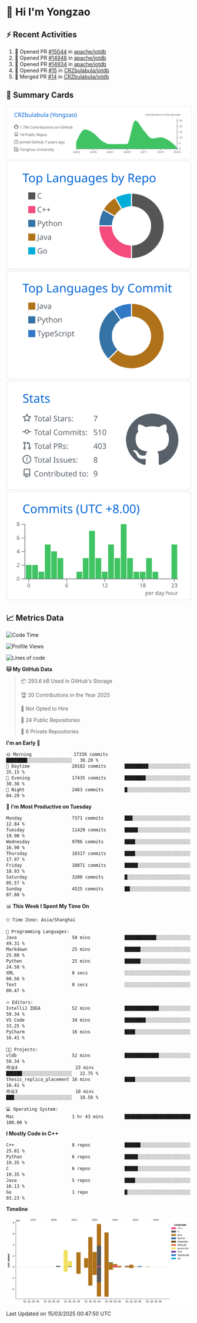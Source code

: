 # 👋 Hi I'm Yongzao

## ⚡ Recent Activities
<!--START_SECTION:activity-->
1. 💪 Opened PR [#15044](https://github.com/apache/iotdb/pull/15044) in [apache/iotdb](https://github.com/apache/iotdb)
2. 💪 Opened PR [#14948](https://github.com/apache/iotdb/pull/14948) in [apache/iotdb](https://github.com/apache/iotdb)
3. 💪 Opened PR [#14934](https://github.com/apache/iotdb/pull/14934) in [apache/iotdb](https://github.com/apache/iotdb)
4. 💪 Opened PR [#15](https://github.com/CRZbulabula/iotdb/pull/15) in [CRZbulabula/iotdb](https://github.com/CRZbulabula/iotdb)
5. 🎉 Merged PR [#14](https://github.com/CRZbulabula/iotdb/pull/14) in [CRZbulabula/iotdb](https://github.com/CRZbulabula/iotdb)
<!--END_SECTION:activity-->

## 🎑 Summary Cards

[![](https://raw.githubusercontent.com/CRZbulabula/CRZbulabula/main/profile-summary-card-output/github/0-profile-details.svg)](https://github.com/vn7n24fzkq/github-profile-summary-cards)
[![](https://raw.githubusercontent.com/CRZbulabula/CRZbulabula/main/profile-summary-card-output/github/1-repos-per-language.svg)](https://github.com/vn7n24fzkq/github-profile-summary-cards) [![](https://raw.githubusercontent.com/CRZbulabula/CRZbulabula/main/profile-summary-card-output/github/2-most-commit-language.svg)](https://github.com/vn7n24fzkq/github-profile-summary-cards)
[![](https://raw.githubusercontent.com/CRZbulabula/CRZbulabula/main/profile-summary-card-output/github/3-stats.svg)](https://github.com/vn7n24fzkq/github-profile-summary-cards) [![](https://raw.githubusercontent.com/CRZbulabula/CRZbulabula/main/profile-summary-card-output/github/4-productive-time.svg)](https://github.com/vn7n24fzkq/github-profile-summary-cards)

## 📈 Metrics Data

<!--START_SECTION:waka-->
![Code Time](http://img.shields.io/badge/Code%20Time-834%20hrs%2053%20mins-blue)

![Profile Views](http://img.shields.io/badge/Profile%20Views-1-blue)

![Lines of code](https://img.shields.io/badge/From%20Hello%20World%20I%27ve%20Written-32.7%20million%20lines%20of%20code-blue)

**🐱 My GitHub Data** 

> 📦 293.6 kB Used in GitHub's Storage 
 > 
> 🏆 20 Contributions in the Year 2025
 > 
> 🚫 Not Opted to Hire
 > 
> 📜 24 Public Repositories 
 > 
> 🔑 6 Private Repositories 
 > 
**I'm an Early 🐤** 

```text
🌞 Morning                17339 commits       ████████░░░░░░░░░░░░░░░░░   30.20 % 
🌆 Daytime                20182 commits       █████████░░░░░░░░░░░░░░░░   35.15 % 
🌃 Evening                17435 commits       ████████░░░░░░░░░░░░░░░░░   30.36 % 
🌙 Night                  2463 commits        █░░░░░░░░░░░░░░░░░░░░░░░░   04.29 % 
```
📅 **I'm Most Productive on Tuesday** 

```text
Monday                   7371 commits        ███░░░░░░░░░░░░░░░░░░░░░░   12.84 % 
Tuesday                  11429 commits       █████░░░░░░░░░░░░░░░░░░░░   19.90 % 
Wednesday                9706 commits        ████░░░░░░░░░░░░░░░░░░░░░   16.90 % 
Thursday                 10317 commits       ████░░░░░░░░░░░░░░░░░░░░░   17.97 % 
Friday                   10871 commits       █████░░░░░░░░░░░░░░░░░░░░   18.93 % 
Saturday                 3200 commits        █░░░░░░░░░░░░░░░░░░░░░░░░   05.57 % 
Sunday                   4525 commits        ██░░░░░░░░░░░░░░░░░░░░░░░   07.88 % 
```


📊 **This Week I Spent My Time On** 

```text
🕑︎ Time Zone: Asia/Shanghai

💬 Programming Languages: 
Java                     50 mins             ████████████░░░░░░░░░░░░░   49.31 % 
Markdown                 25 mins             ██████░░░░░░░░░░░░░░░░░░░   25.08 % 
Python                   25 mins             ██████░░░░░░░░░░░░░░░░░░░   24.58 % 
XML                      0 secs              ░░░░░░░░░░░░░░░░░░░░░░░░░   00.56 % 
Text                     0 secs              ░░░░░░░░░░░░░░░░░░░░░░░░░   00.47 % 

🔥 Editors: 
IntelliJ IDEA            52 mins             █████████████░░░░░░░░░░░░   50.34 % 
VS Code                  34 mins             ████████░░░░░░░░░░░░░░░░░   33.25 % 
PyCharm                  16 mins             ████░░░░░░░░░░░░░░░░░░░░░   16.41 % 

🐱‍💻 Projects: 
vldb                     52 mins             █████████████░░░░░░░░░░░░   50.34 % 
作业4                      23 mins             ██████░░░░░░░░░░░░░░░░░░░   22.75 % 
thesis_replica_placement 16 mins             ████░░░░░░░░░░░░░░░░░░░░░   16.41 % 
作业3                      10 mins             ███░░░░░░░░░░░░░░░░░░░░░░   10.50 % 

💻 Operating System: 
Mac                      1 hr 43 mins        █████████████████████████   100.00 % 
```

**I Mostly Code in C++** 

```text
C++                      8 repos             ██████░░░░░░░░░░░░░░░░░░░   25.81 % 
Python                   6 repos             █████░░░░░░░░░░░░░░░░░░░░   19.35 % 
C                        6 repos             █████░░░░░░░░░░░░░░░░░░░░   19.35 % 
Java                     5 repos             ████░░░░░░░░░░░░░░░░░░░░░   16.13 % 
Go                       1 repo              █░░░░░░░░░░░░░░░░░░░░░░░░   03.23 % 
```



**Timeline**

![Lines of Code chart](https://raw.githubusercontent.com/CRZbulabula/CRZbulabula/main/assets/bar_graph.png)


 Last Updated on 15/03/2025 00:47:50 UTC
<!--END_SECTION:waka-->

